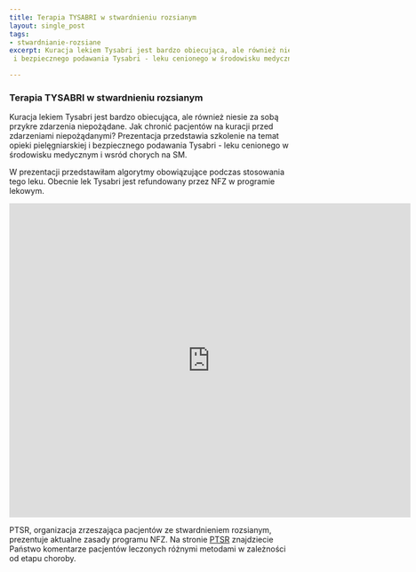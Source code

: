 ```yaml
---
title: Terapia TYSABRI w stwardnieniu rozsianym
layout: single_post
tags:
- stwardnianie-rozsiane
excerpt: Kuracja lekiem Tysabri jest bardzo obiecująca, ale również niesie za sobą przykre zdarzenia niepożądane. Jak chronić pacjentów na kuracji przed zdarzeniami niepożądanymi? Prezentacja przedstawia szkolenie na temat opieki pielęgniarskiej
 i bezpiecznego podawania Tysabri - leku cenionego w środowisku medycznym i wsród chorych na SM.

---
```


### Terapia TYSABRI w stwardnieniu rozsianym

Kuracja lekiem Tysabri jest bardzo obiecująca, ale również niesie za sobą przykre zdarzenia niepożądane. Jak chronić pacjentów na kuracji przed zdarzeniami niepożądanymi? Prezentacja przedstawia szkolenie na temat opieki pielęgniarskiej i bezpiecznego podawania Tysabri - leku cenionego w środowisku medycznym i wsród chorych na SM. 

W prezentacji przedstawiłam algorytmy obowiązujące podczas stosowania tego leku. Obecnie lek Tysabri jest refundowany przez NFZ w programie lekowym. 

<iframe src='https://onedrive.live.com/embed?cid=822BD344519F07B3&resid=822BD344519F07B3%21106&authkey=AMNgIVUns7xs5nI&em=2&wdAr=1.3333333333333333' width='722px' height='565px' frameborder='0'>To jest osadzony dokument pakietu <a target='_blank' href='http://office.com'>Microsoft Office</a> obsługiwany przez aplikację <a target='_blank' href='http://office.com/webapps'>Office Online</a>.</iframe>

PTSR, organizacja zrzeszająca pacjentów ze stwardnieniem rozsianym, prezentuje aktualne zasady programu NFZ. Na stronie <a href="http://www.ptsr.org.pl/pl/">PTSR</a> znajdziecie Państwo komentarze pacjentów leczonych różnymi metodami w zależności od etapu choroby.
